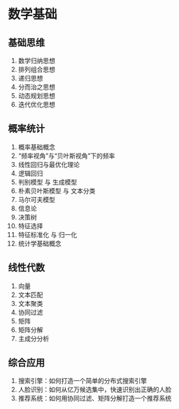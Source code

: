 # 数学基础

## 基础思维

1. 数学归纳思想
2. 排列组合思想
3. 递归思想
4. 分而治之思想
5. 动态规划思想
6. 迭代优化思想

## 概率统计

1. 概率基础概念
2. “频率视角”与“贝叶斯视角”下的频率
3. 线性回归与最优化理论
4. 逻辑回归
5. 判别模型 与 生成模型
6. 朴素贝叶斯模型 与 文本分类
7. 马尔可夫模型
8. 信息论
9. 决策树
10. 特征选择
11. 特征标准化 与 归一化
12. 统计学基础概念

## 线性代数

1. 向量
2. 文本匹配
3. 文本聚类
4. 协同过滤
5. 矩阵
6. 矩阵分解
7. 主成分分析

## 综合应用

1. 搜索引擎：如何打造一个简单的分布式搜索引擎
2. 人脸识别：如何从亿万候选集中，快速识别出正确的人脸
3. 推荐系统：如何用协同过滤、矩阵分解打造一个推荐系统